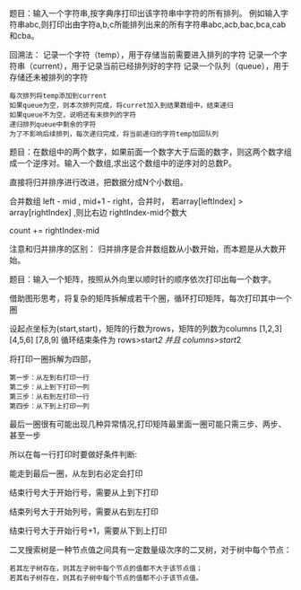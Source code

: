 题目：输入一个字符串,按字典序打印出该字符串中字符的所有排列。
例如输入字符串abc,则打印出由字符a,b,c所能排列出来的所有字符串abc,acb,bac,bca,cab和cba。

回溯法：
记录一个字符（temp），用于存储当前需要进入排列的字符
记录一个字符串（current），用于记录当前已经排列好的字符
记录一个队列（queue），用于存储还未被排列的字符


    每次排列将temp添加到current
    如果queue为空，则本次排列完成，将curret加入到结果数组中，结束递归
    如果queue不为空，说明还有未排列的字符
    递归排列queue中剩余的字符
    为了不影响后续排列，每次递归完成，将当前递归的字符temp加回队列


题目：在数组中的两个数字，如果前面一个数字大于后面的数字，则这两个数字组成一个逆序对。输入一个数组,求出这个数组中的逆序对的总数P。


直接将归并排序进行改进，把数据分成N个小数组。

合并数组 left - mid , mid+1 - right，合并时， 若array[leftIndex] > array[rightIndex] ,则比右边 rightIndex-mid个数大

count += rightIndex-mid

注意和归并排序的区别： 归并排序是合并数组数从小数开始，而本题是从大数开始。



题目：输入一个矩阵，按照从外向里以顺时针的顺序依次打印出每一个数字。

借助图形思考，将复杂的矩阵拆解成若干个圈，循环打印矩阵，每次打印其中一个圈

设起点坐标为(start,start)，矩阵的行数为rows，矩阵的列数为columns
[1,2,3]
[4,5,6]
[7,8,9]
循环结束条件为 rows>start*2 并且 columns>start*2

将打印一圈拆解为四部，

    第一步：从左到右打印一行
    第二步：从上到下打印一列
    第三步：从右到左打印一行
    第四步：从下到上打印一列

最后一圈很有可能出现几种异常情况,打印矩阵最里面一圈可能只需三步、两步、甚至一步

所以在每一行打印时要做好条件判断:

能走到最后一圈，从左到右必定会打印

结束行号大于开始行号，需要从上到下打印

结束列号大于开始列号，需要从右到左打印

结束行号大于开始行号+1，需要从下到上打印



二叉搜索树是一种节点值之间具有一定数量级次序的二叉树，对于树中每个节点：

    若其左子树存在，则其左子树中每个节点的值都不大于该节点值；
    若其右子树存在，则其右子树中每个节点的值都不小于该节点值。

